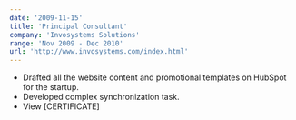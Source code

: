 ```yaml
---
date: '2009-11-15'
title: 'Principal Consultant'
company: 'Invosystems Solutions'
range: 'Nov 2009 - Dec 2010'
url: 'http://www.invosystems.com/index.html'
---
```


- Drafted all the website content and promotional templates on HubSpot for the startup.
- Developed complex synchronization task.
- View [CERTIFICATE]